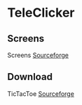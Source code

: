 # TeleClicker
## Screens
Screens
[Sourceforge](https://sourceforge.net/projects/teleclicker/)
## Download
TicTacToe
[Sourceforge](https://sourceforge.net/projects/teleclicker/files/TeleClicker.apk/download)
